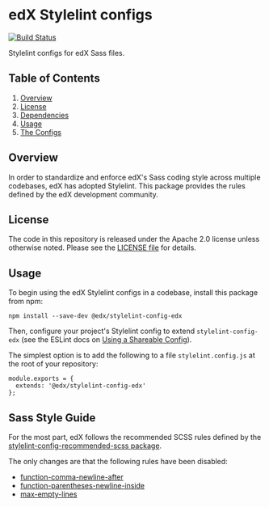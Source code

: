# edX Stylelint configs
[![Build Status](https://github.com/openedx/stylelint-config-edx/workflows/Node%20CI/badge.svg?branch=master)](https://github.com/openedx/stylelint-config-edx/actions?query=workflow%3A%22Node+CI%22)

Stylelint configs for edX Sass files.

## Table of Contents

1. [Overview](#overview)
2. [License](#license)
3. [Dependencies](#dependencies)
4. [Usage](#usage)
5. [The Configs](#the-configs)

## Overview

In order to standardize and enforce edX's Sass coding style across
multiple codebases, edX has adopted Stylelint. This package provides
the rules defined by the edX development community.

## License

The code in this repository is released under the Apache 2.0 license
unless otherwise noted. Please see the [LICENSE
file](https://github.com/openedx/stylelint-config-edx/blob/master/LICENSE) for details.

## Usage

To begin using the edX Stylelint configs in a codebase, install this
package from npm:

    npm install --save-dev @edx/stylelint-config-edx

Then, configure your project's Stylelint config to extend
`stylelint-config-edx` (see the ESLint docs
on [Using a Shareable
Config](https://stylelint.io/user-guide/configuration/#extends)).

The simplest option is to add the following to a file
`stylelint.config.js` at the root of your repository:

    module.exports = {
      extends: '@edx/stylelint-config-edx'
    };


## Sass Style Guide

For the most part, edX follows the recommended SCSS rules defined
by the [stylelint-config-recommended-scss package](https://www.npmjs.com/package/stylelint-config-recommended-scss).

The only changes are that the following rules have been disabled:

 - [function-comma-newline-after](https://stylelint.io/user-guide/rules/function-comma-newline-after/)
 - [function-parentheses-newline-inside](https://stylelint.io/user-guide/rules/function-parentheses-newline-inside/)
 - [max-empty-lines](https://stylelint.io/user-guide/rules/max-empty-lines/)
